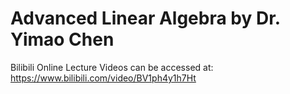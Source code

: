 # Advanced Linear Algebra by Dr. Yimao Chen

Bilibili Online Lecture Videos can be accessed at: https://www.bilibili.com/video/BV1ph4y1h7Ht